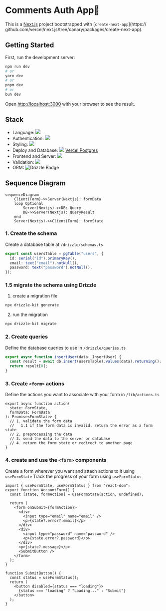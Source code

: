 # Comments Auth App💬

This is a [Next.js](https://nextjs.org/) project bootstrapped with [`create-next-app`](https://
github.com/vercel/next.js/tree/canary/packages/create-next-app).

## Getting Started

First, run the development server:

```bash
npm run dev
# or
yarn dev
# or
pnpm dev
# or
bun dev
```

Open [http://localhost:3000](http://localhost:3000) with your browser to see the result.

## Stack

- Language: <img src="https://img.shields.io/badge/TypeScript-007ACC?style=for-the-badge&logo=typescript&logoColor=white">
- Authentication: <img src="https://img.shields.io/badge/json%20web%20tokens-323330?style=for-the-badge&logo=json-web-tokens&logoColor=pink">
- Styling: <img src="https://img.shields.io/badge/tailwindcss-0F172A?&style=for-the-badge&logo=tailwindcss">
- Deploy and Database: <img src="https://img.shields.io/badge/Vercel-000000?style=for-the-badge&logo=vercel&logoColor=white"> [Vercel Postgres](https://vercel.com/docs/storage/vercel-postgres)
- Frontend and Server: <img src="https://img.shields.io/badge/next.js-000000?style=for-the-badge&logo=nextdotjs&logoColor=white">
- Validation: <img src="https://img.shields.io/badge/-Zod-3E67B1?style=for-the-badge&logo=zod&logoColor=white">
- ORM: <img src="https://img.shields.io/badge/Drizzle-C5F74F?logo=drizzle&logoColor=000&style=for-the-badge" alt="Drizzle Badge">

## Sequence Diagram

```mermaid
sequenceDiagram
    Client(Form)->>Server(Nextjs): formData
    loop Optional
        Server(Nextjs)->>DB: Query
        DB->>Server(Nextjs): QueryResult
    end
    Server(Nextjs)->>Client(Form): formState
```

### 1. Create the schema

Create a database table at `/drizzle/schemas.ts`

```typescript
export const usersTable = pgTable("users", {
  id: serial("id").primaryKey(),
  email: text("email").notNull(),
  password: text("password").notNull(),
});
```

### 1.5 migrate the schema using Drizzle

1. create a migration file

```bash
npx drizzle-kit generate
```

2. run the migration

```bash
npx drizzle-kit migrate
```

### 2. Create queries

Define the database queries to use in `/drizzle/queries.ts`

```typescript
export async function insertUser(data: InsertUser) {
  const result = await db.insert(usersTable).values(data).returning();
  return result[0];
}
```

### 3. Create `<form>` actions

Define the actions you want to associate with your form in `/lib/actions.ts`

```tsx
export async function action(
  state: FormState,
  formData: FormData
): Promise<FormState> {
  // 1. validate the form data
  //   1.1 if the form data is invalid, return the error as a form state
  // 2. preprocessing the data
  // 3. send the data to the server or database
  // 4. return the form state or redirect to another page
}
```

### 4. create and use the `<form>` components

Create a form wherever you want and attach actions to it using `useFormState` Track the progress of your form using `useFormStatus`

```tsx
import { useFormState, useFormStatus } from "react-dom";
export function AccountForm() {
  const [state, formAction] = useFormState(action, undefined);

  return (
    <form onSubmit={formAction}>
      <div>
        <input type="email" name="email" />
        <p>{state?.error?.email}</p>
      </div>
      <div>
        <input type="password" name="password" />
        <p>{state.error?.password}</p>
      </div>
      <p>{state?.message}</p>
      <SubmitButton />
    </form>
  );
}

function SubmitButton() {
  const status = useFormStatus();
  return (
    <button disabled={status === "loading"}>
      {status === "loading" ? "Loading..." : "Submit"}
    </button>
  );
}
```

